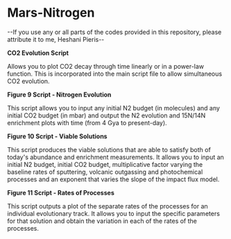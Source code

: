 # Mars-Nitrogen

--If you use any or all parts of the codes provided in this repository, please attribute it to me, Heshani Pieris--

**CO2 Evolution Script**

  Allows you to plot CO2 decay through time linearly or in a power-law function. This is incorporated into the main script file to allow simultaneous CO2 evolution.

**Figure 9 Script - Nitrogen Evolution** 

  This script allows you to input any initial N2 budget (in molecules) and any initial CO2 budget (in mbar) and output the N2 evolution and 15N/14N enrichment plots   with time (from 4 Gya to present-day). 

**Figure 10 Script - Viable Solutions** 

  This script produces the viable solutions that are able to satisfy both of today's abundance and enrichment measurements. It allows you to input an initial N2       budget, initial CO2 budget, multiplicative factor varying the baseline rates of sputtering, volcanic outgassing and photochemical processes and an exponent that     varies the slope of the impact flux model. 

**Figure 11 Script - Rates of Processes**

  This script outputs a plot of the separate rates of the processes for an individual evolutionary track. It allows you to input the specific parameters for that       solution and obtain the variation in each of the rates of the processes. 
